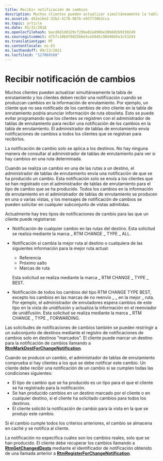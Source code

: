 ```yaml
---
title: Recibir notificación de cambios
description: Muchos clientes pueden actualizar simultáneamente la tabla de enrutamiento y los clientes deben recibir una notificación cuando se produzcan cambios en la información de enrutamiento.
ms.assetid: d42e16e2-32b2-4178-967b-e937730b3cca
ms.topic: article
ms.date: 05/31/2018
ms.openlocfilehash: bacd8d1d0329cf29be82a890be30b602b9330249
ms.sourcegitcommit: d75fc10b9f0825bbe5ce5045c90d4045e3c53243
ms.translationtype: MT
ms.contentlocale: es-ES
ms.lasthandoff: 09/13/2021
ms.locfileid: "127069168"
---
```

# <a name="receiving-notification-of-changes"></a>Recibir notificación de cambios

Muchos clientes pueden actualizar simultáneamente la tabla de enrutamiento y los clientes deben recibir una notificación cuando se produzcan cambios en la información de enrutamiento. Por ejemplo, un cliente que no sea notificado de los cambios de otro cliente en la tabla de enrutamiento podría anunciar información de ruta obsoleta. Esto se puede evitar programando que los clientes se registren con el administrador de tablas de enrutamiento para recibir una notificación de los cambios en la tabla de enrutamiento. El administrador de tablas de enrutamiento envía notificaciones de cambios a todos los clientes que se registran para recibirlos.

La notificación de cambio solo se aplica a los destinos. No hay ninguna manera de consultar al administrador de tablas de enrutamiento para ver si hay cambios en una ruta determinada.

Cuando se realiza un cambio en una de las rutas a un destino, el administrador de tablas de enrutamiento envía una notificación de que se ha producido un cambio. Esta notificación solo se envía a los clientes que se han registrado con el administrador de tablas de enrutamiento para el tipo de cambio que se ha producido. Todos los cambios en la información de enrutamiento en el administrador de tablas de enrutamiento se producen en una o varias vistas, y los mensajes de notificación de cambios se pueden solicitar en cualquier subconjunto de vistas admitidas.

Actualmente hay tres tipos de notificaciones de cambio para las que un cliente puede registrarse:

-   Notificación de cualquier cambio en las rutas del destino. Esta solicitud se realiza mediante la marca \_ RTM CHANGE \_ TYPE \_ ALL.
-   Notificación si cambia la mejor ruta al destino o cualquiera de las siguientes información para la mejor ruta actual:

    -   Referencia
    -   Próximo salto
    -   Marcas de ruta

    Esta solicitud se realiza mediante la marca \_ RTM CHANGE \_ TYPE \_ BEST.

-   Notificación de todos los cambios del tipo RTM CHANGE TYPE BEST, excepto los cambios en las marcas de no reenvío \_ \_ en la mejor \_ ruta. Por ejemplo, el administrador de enrutadores espera cambios de este tipo en la vista de unidifusión y actualiza la información en el reenviador de unidifusión. Esta solicitud se realiza mediante la marca \_ RTM CHANGE \_ TYPE \_ FORWARDING.

Las solicitudes de notificaciones de cambios también se pueden restringir a un subconjunto de destinos mediante el registro de notificaciones de cambios solo en destinos "marcados". El cliente puede marcar un destino para la notificación de cambios llamando a [**RtmMarkDestForChangeNotification**](/windows/desktop/api/Rtmv2/nf-rtmv2-rtmmarkdestforchangenotification).

Cuando se produce un cambio, el administrador de tablas de enrutamiento comprueba si hay clientes a los que se debe notificar este cambio. Un cliente debe recibir una notificación de un cambio si se cumplen todas las condiciones siguientes:

-   El tipo de cambio que se ha producido es un tipo para el que el cliente se ha registrado para la notificación.
-   Se han producido cambios en un destino marcado por el cliente o en cualquier destino, si el cliente ha solicitado cambios para todos los destinos.
-   El cliente solicitó la notificación de cambio para la vista en la que se produjo este cambio.

Si el cambio cumple todos los criterios anteriores, el cambio se almacena en caché y se notifica al cliente.

La notificación no especifica cuáles son los cambios reales, solo que se han producido. El cliente debe recuperar los cambios llamando a [**RtmGetChangedDests**](/windows/desktop/api/Rtmv2/nf-rtmv2-rtmgetchangeddests) mediante el identificador de notificación obtenido de una llamada anterior a [**RtmRegisterForChangeNotification**](/windows/desktop/api/Rtmv2/nf-rtmv2-rtmregisterforchangenotification).

 

 




